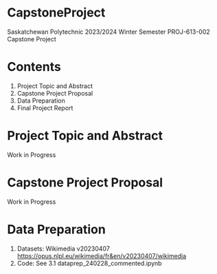 # CapstoneProject
Saskatchewan Polytechnic 2023/2024 Winter Semester PROJ-613-002 Capstone Project

# Contents
1. Project Topic and Abstract
2. Capstone Project Proposal
3. Data Preparation
4. Final Project Report

# Project Topic and Abstract
Work in Progress

# Capstone Project Proposal
Work in Progress

# Data Preparation
1. Datasets: Wikimedia v20230407
   https://opus.nlpl.eu/wikimedia/fr&en/v20230407/wikimedia
3. Code:
   See 3.1 dataprep_240228_commented.ipynb
